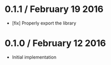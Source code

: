 0.1.1 / February 19 2016
=======================

  * [fix] Properly export the library

0.1.0 / February 12 2016
======================

  * Initial implementation
